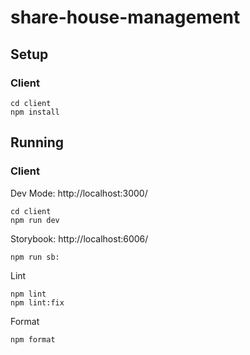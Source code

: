 # share-house-management

## Setup

### Client

```
cd client
npm install
```


## Running

### Client

Dev Mode: http://localhost:3000/
```
cd client
npm run dev
```

Storybook: http://localhost:6006/
```
npm run sb:
```

Lint
```
npm lint
npm lint:fix
```

Format
```
npm format
```
